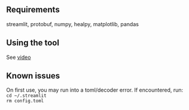 Requirements
--------------
streamlit, protobuf, numpy, healpy, matplotlib, pandas

Using the tool
--------------
See [video](https://drive.google.com/file/d/1NAmC_RPqxRY_AzblxxcFIF4qD7lW6DLG/view?usp=sharing)<br>

Known issues
--------------
On first use, you may run into a toml/decoder error. If encountered, run:<br>
`cd ~/.streamlit`<br>
`rm config.toml`<br>
